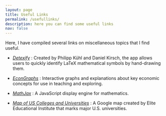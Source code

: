 ```yaml
---
layout: page
title: Useful Links
permalink: /usefullinks/
description: here you can find some useful links
nav: false
---
```



Here, I have compiled several links on miscellaneous topics that I find useful.


  -  _[Detexify](https://detexify.kirelabs.org/classify.html)_ : Created by Philipp Kühl and Daniel Kirsch, the app allows users to quickly identify LaTeX mathematical symbols by hand-drawing them.
  
  - _[EconGraphs](https://www.econgraphs.org/)_ : Interactive graphs and explanations about key economic concepts for use in teaching and exploring.

  - _[MathJax](https://www.mathjax.org/)_ : A JavaScript display engine for mathematics.

  - _[Map of US Colleges and Universities](https://www.google.com/maps/d/viewer?mid=1r0NcKI21QnisjjXxcXwkz8fIZCI&hl=en_US&ll=38.204727210033965%2C-112.63522232333113&z=5)_ : A Google map created by Elite Educational Institute that marks major U.S. universities.





